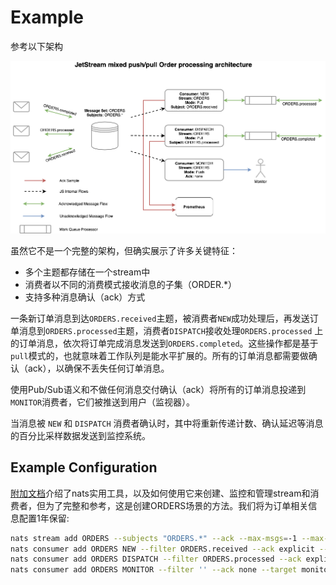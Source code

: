 # Example

参考以下架构

![Orders](<../../.gitbook/assets/streams-and-consumers-75p (1).png>)

虽然它不是一个完整的架构，但确实展示了许多关键特征： 

* 多个主题都存储在一个stream中
* 消费者以不同的消费模式接收消息的子集（ORDER.*） 
* 支持多种消息确认（ack）方式  

一条新订单消息到达`ORDERS.received`主题，被消费者`NEW`成功处理后，再发送订单消息到`ORDERS.processed`主题，消费者`DISPATCH`接收处理`ORDERS.processed` 上的订单消息，依次将订单完成消息发送到`ORDERS.completed`。这些操作都是基于`pull`模式的，也就意味着工作队列是能水平扩展的。所有的订单消息都需要做确认（ack），以确保不丢失任何订单消息。  

使用Pub/Sub语义和不做任何消息交付确认（ack）将所有的订单消息投递到`MONITOR`消费者，它们被推送到用户（监视器）。    

当消息被 `NEW` 和 `DISPATCH` 消费者确认时，其中将重新传递计数、确认延迟等消息的百分比采样数据发送到监控系统。  

## Example Configuration

[附加文档](../clustering/administration.md)介绍了nats实用工具，以及如何使用它来创建、监控和管理stream和消费者，但为了完整和参考，这是创建ORDERS场景的方法。我们将为订单相关信息配置1年保留:  
```bash
nats stream add ORDERS --subjects "ORDERS.*" --ack --max-msgs=-1 --max-bytes=-1 --max-age=1y --storage file --retention limits --max-msg-size=-1 --discard=old
nats consumer add ORDERS NEW --filter ORDERS.received --ack explicit --pull --deliver all --max-deliver=-1 --sample 100
nats consumer add ORDERS DISPATCH --filter ORDERS.processed --ack explicit --pull --deliver all --max-deliver=-1 --sample 100
nats consumer add ORDERS MONITOR --filter '' --ack none --target monitor.ORDERS --deliver last --replay instant
```
